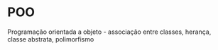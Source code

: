 # POO
Programação orientada a objeto - associação entre classes, herança, classe abstrata, polimorfismo
